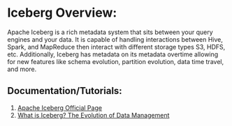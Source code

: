 # Iceberg Overview:
Apache Iceberg is a rich metadata system that sits between your query engines and your data. It is capable of handling interactions between Hive, Spark, and MapReduce then interact with different storage types S3, HDFS, etc.
Additionally, Iceberg has metadata on its metadata overtime allowing for new features like schema evolution, partition evolution, data time travel, and more.

## Documentation/Tutorials:
1. [Apache Iceberg Official Page](https://iceberg.apache.org/)
2. [What is Iceberg? The Evolution of Data Management](https://www.youtube.com/watch?v=6tjSVXpHrE8&t=4s)
